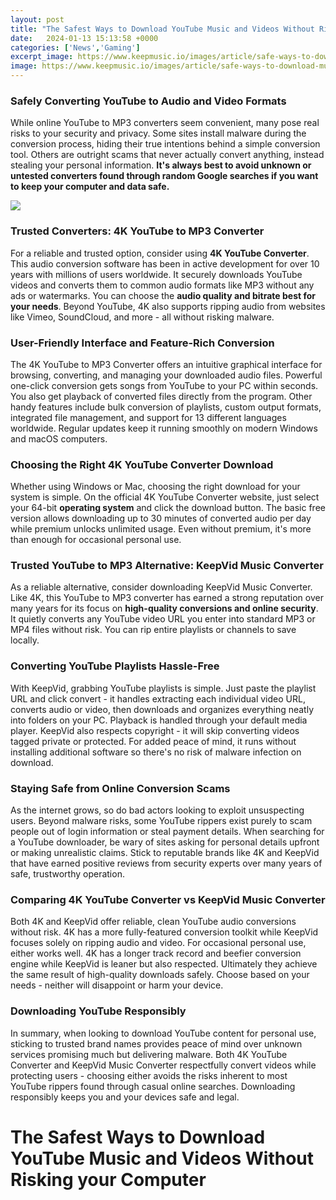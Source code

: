 ```yaml
---
layout: post
title: "The Safest Ways to Download YouTube Music and Videos Without Risking your Computer"
date:   2024-01-13 15:13:58 +0000
categories: ['News','Gaming']
excerpt_image: https://www.keepmusic.io/images/article/safe-ways-to-download-music-from-youtube.jpg
image: https://www.keepmusic.io/images/article/safe-ways-to-download-music-from-youtube.jpg
---
```


### Safely Converting YouTube to Audio and Video Formats 
While online YouTube to MP3 converters seem convenient, many pose real risks to your security and privacy. Some sites install malware during the conversion process, hiding their true intentions behind a simple conversion tool. Others are outright scams that never actually convert anything, instead stealing your personal information. **It's always best to avoid unknown or untested converters found through random Google searches if you want to keep your computer and data safe.**

![](https://www.keepmusic.io/images/article/safe-ways-to-download-music-from-youtube.jpg)
### Trusted Converters: 4K YouTube to MP3 Converter 
For a reliable and trusted option, consider using **4K YouTube Converter**. This audio conversion software has been in active development for over 10 years with millions of users worldwide. It securely downloads YouTube videos and converts them to common audio formats like MP3 without any ads or watermarks. You can choose the **audio quality and bitrate best for your needs**. Beyond YouTube, 4K also supports ripping audio from websites like Vimeo, SoundCloud, and more - all without risking malware. 
### User-Friendly Interface and Feature-Rich Conversion
The 4K YouTube to MP3 Converter offers an intuitive graphical interface for browsing, converting, and managing your downloaded audio files. Powerful one-click conversion gets songs from YouTube to your PC within seconds. You also get playback of converted files directly from the program. Other handy features include bulk conversion of playlists, custom output formats, integrated file management, and support for 13 different languages worldwide. Regular updates keep it running smoothly on modern Windows and macOS computers. 
### Choosing the Right 4K YouTube Converter Download
Whether using Windows or Mac, choosing the right download for your system is simple. On the official 4K YouTube Converter website, just select your 64-bit **operating system** and click the download button. The basic free version allows downloading up to 30 minutes of converted audio per day while premium unlocks unlimited usage. Even without premium, it's more than enough for occasional personal use.
### Trusted YouTube to MP3 Alternative: KeepVid Music Converter
As a reliable alternative, consider downloading KeepVid Music Converter. Like 4K, this YouTube to MP3 converter has earned a strong reputation over many years for its focus on **high-quality conversions and online security**. It quietly converts any YouTube video URL you enter into standard MP3 or MP4 files without risk. You can rip entire playlists or channels to save locally. 
### Converting YouTube Playlists Hassle-Free 
With KeepVid, grabbing YouTube playlists is simple. Just paste the playlist URL and click convert - it handles extracting each individual video URL, converts audio or video, then downloads and organizes everything neatly into folders on your PC. Playback is handled through your default media player. KeepVid also respects copyright - it will skip converting videos tagged private or protected. For added peace of mind, it runs without installing additional software so there's no risk of malware infection on download.
### Staying Safe from Online Conversion Scams
As the internet grows, so do bad actors looking to exploit unsuspecting users. Beyond malware risks, some YouTube rippers exist purely to scam people out of login information or steal payment details. When searching for a YouTube downloader, be wary of sites asking for personal details upfront or making unrealistic claims. Stick to reputable brands like 4K and KeepVid that have earned positive reviews from security experts over many years of safe, trustworthy operation. 
### Comparing 4K YouTube Converter vs KeepVid Music Converter
Both 4K and KeepVid offer reliable, clean YouTube audio conversions without risk. 4K has a more fully-featured conversion toolkit while KeepVid focuses solely on ripping audio and video. For occasional personal use, either works well. 4K has a longer track record and beefier conversion engine while KeepVid is leaner but also respected. Ultimately they achieve the same result of high-quality downloads safely. Choose based on your needs - neither will disappoint or harm your device.
### Downloading YouTube Responsibly
In summary, when looking to download YouTube content for personal use, sticking to trusted brand names provides peace of mind over unknown services promising much but delivering malware. Both 4K YouTube Converter and KeepVid Music Converter respectfully convert videos while protecting users - choosing either avoids the risks inherent to most YouTube rippers found through casual online searches. Downloading responsibly keeps you and your devices safe and legal.
# The Safest Ways to Download YouTube Music and Videos Without Risking your Computer